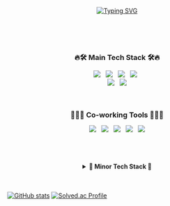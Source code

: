 <br><br>

<div align="center">

[![Typing SVG](https://readme-typing-svg.herokuapp.com?font=Oleo+Script&color=808080&size=35&center=true&vCenter=true&width=404&height=53&lines=%E3%80%80%E3%80%80Hi+there%2C+I'm+Da+Yeon.+%E3%80%80%E3%80%80)](https://git.io/typing-svg)

</div>
<br><br><br>

<!-- Main 테크 스택 -->
<h3 align="center" style="margin-bottom: 10px;">🔥🛠 Main Tech Stack 🛠🔥</h3>
<p align="center">
  <img src="https://img.shields.io/badge/HTML5-F06529?style=flat&logo=HTML5&logoColor=white"/> &nbsp
  <img src="https://img.shields.io/badge/CSS3-2965F5?style=flat&logo=CSS3&logoColor=white"/> &nbsp
  <img src="https://img.shields.io/badge/JavaScript-F7DF1E?style=flat&logo=JavaScript&logoColor=black"/> &nbsp
  <img src="https://img.shields.io/badge/Java-007396?style=flat&logo=OpenJDK&logoColor=white"> &nbsp
  <br>
  <img src="https://img.shields.io/badge/React-%2320232A?style=flat&logo=react&logoColor=%2361DAFB"> &nbsp
  <img src="https://img.shields.io/badge/MySQL-4479A1?style=flat&logo=mysql&logoColor=white">
</p>
<br>

<!-- 협업 테크 스택 -->
<h3 align="center" style="margin-bottom: 10px;">🧑‍🤝‍🧑 Co-working Tools 🧑‍🤝‍🧑</h3>
<p align="center">
  <img src="https://img.shields.io/badge/git-F34F29?style=flat&logo=git&logoColor=white" /> &nbsp
  <img src="https://img.shields.io/badge/GitHub-181717?style=flat&logo=GitHub&logoColor=white" /> &nbsp
  <img src="https://img.shields.io/badge/GitLab-330F63?style=flat&logo=gitlab&logoColor=white" /> &nbsp
  <img src="https://img.shields.io/badge/Notion-181717?style=flat&logo=Notion&logoColor=white" /> &nbsp
  <img src="https://img.shields.io/badge/Slack-4A154B?style=flat&logo=Slack&logoColor=white" />
</p>
<br><br>

<!-- Minor 테크 스택 -->
<h4 align="center">
  <details style="cursor: pointer;">
    <summary>🐣 Minor Tech Stack 🐣</summary>
    <br>
    <div markdown="1">
      <div>
        <img src="https://img.shields.io/badge/React Native-%2320232A?style=flat&logo=react&logoColor=%2361DAFB"> &nbsp
        <img src="https://img.shields.io/badge/AWS-232F3E?style=flat&logo=Amazon%20AWS&logoColor=%23FF9900"/> &nbsp
        <img src="https://img.shields.io/badge/Node.js-6DA55F?style=flat&logo=Node.js&logoColor=white"/> &nbsp 
        <img src="https://img.shields.io/badge/jQuery-0769AD?style=flat&logo=jQuery&logoColor=white"> &nbsp
        <img src="https://img.shields.io/badge/MongoDB-339933?style=flat&logo=MongoDB&logoColor=white"/> &nbsp
        <img src="https://img.shields.io/badge/Python-306998?style=flat&logo=python&logoColor=white"/>
      </div>
    </div>
  </details>
</h4>
<br>

<!-- 깃허브 스탯, BOJ 티어 -->

[![GitHub stats](https://github-readme-stats.vercel.app/api?username=dysung32&show_icons=true&include_all_commits=true&theme=apprentice&hide_border=true&hide=stars,issues)](https://github.com/dysung32/github-readme-stats)
[![Solved.ac Profile](http://mazassumnida.wtf/api/v2/generate_badge?boj=sdy32)](https://solved.ac/sdy32/)

